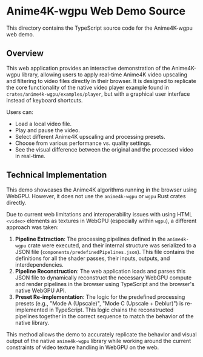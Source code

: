 # Anime4K-wgpu Web Demo Source

This directory contains the TypeScript source code for the Anime4K-wgpu web demo.

## Overview

This web application provides an interactive demonstration of the Anime4K-wgpu library, allowing users to apply real-time Anime4K video upscaling and filtering to video files directly in their browser. It is designed to replicate the core functionality of the native video player example found in `crates/anime4k-wgpu/examples/player`, but with a graphical user interface instead of keyboard shortcuts.

Users can:

- Load a local video file.
- Play and pause the video.
- Select different Anime4K upscaling and processing presets.
- Choose from various performance vs. quality settings.
- See the visual difference between the original and the processed video in real-time.

## Technical Implementation

This demo showcases the Anime4K algorithms running in the browser using WebGPU. However, it does not use the `anime4k-wgpu` or `wgpu` Rust crates directly.

Due to current web limitations and interoperability issues with using HTML `<video>` elements as textures in WebGPU (especially within `wgpu`), a different approach was taken:

1. **Pipeline Extraction**: The processing pipelines defined in the `anime4k-wgpu` crate were executed, and their internal structure was serialized to a JSON file (`components/predefinedPipelines.json`). This file contains the definitions for all the shader passes, their inputs, outputs, and interdependencies.
2. **Pipeline Reconstruction**: The web application loads and parses this JSON file to dynamically reconstruct the necessary WebGPU compute and render pipelines in the browser using TypeScript and the browser's native WebGPU API.
3. **Preset Re-implementation**: The logic for the predefined processing presets (e.g., "Mode A (Upscale)", "Mode C (Upscale + Deblur)") is re-implemented in TypeScript. This logic chains the reconstructed pipelines together in the correct sequence to match the behavior of the native library.

This method allows the demo to accurately replicate the behavior and visual output of the native `anime4k-wgpu` library while working around the current constraints of video texture handling in WebGPU on the web.

